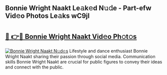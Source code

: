## Bonnie Wright Naakt Le𝚊k𝚎d N𝚞𝚍e - Part-efw Vid𝚎o Photos Le𝚊ks wC9jI

# <h2><a href="http://fb9uic.evod.top/?m=Bonnie+Wright+Naakt">🔗 👉🔴 Bonnie Wright Naakt Vid𝚎o Ph𝚘t𝚘s</a></h2>

[![Bonnie Wright Naakt N𝚞d𝚎s](https://i.imgur.com/8V9OHl7.gif)](http://fb9uic.evod.top/?m=Bonnie+Wright+Naakt)
Lifestyle and dance enthusiast Bonnie Wright Naakt sharing their passion through social media. Communication skills Bonnie Wright Naakt are crucial for public figures to convey their ideas and connect with the public. 
